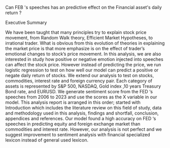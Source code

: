 Can FEB 's speeches has an predictive effect on the Financial asset's daily return ?

Executive Summary

We have been taught that many principles try to explain stock price movement, from Random Walk theory, Efficient Market Hypotheses, to irrational trader. What is obvious from this evolution of theories in explaining the market price is that more emphasize is on the effect of trader’s emotional changes to stock’s price movement. In this analysis, we are also interested in study how positive or negative emotion injected into speeches can affect the stock price. However instead of predicting the price, we run logistic regression to test on how well our model can predict a positive or negate daily return of stocks. We extend our analysis to test on stocks, commodities, interest rate and foreign currency pair. Each category of assets is represented by S&P 500, NASDAQ, Gold index ,10 years Treasury Bond rate, and EURUSD. We generate sentiment score from the FED ‘s speeches from 2006 to 2023 and use the scores as the X variable in our model. This analysis report is arranged in this order; started with Introduction which includes the literature review on this field of study, data and methodology used in this analysis, findings and shortfall, conclusion, appendices and references. Our model found a high accuracy on FED ‘s speeches in predicting equity and foreign exchange market than commodities and interest rate. However, our analysis is not perfect and we suggest improvement to sentiment analysis with financial specialized lexicon instead of general used lexicon.
